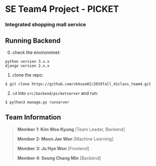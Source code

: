 # SE Team4 Project - PICKET
### Integrated shopping mall service

## Running Backend
0. check the environmnet:
```
python version 3.x.x
django version 2.x.x
```
1. clone the repo:
```
$ git clone https://github.com/skkuse02/2019fall_41class_team4.git
```
2. `cd` into `src/backend/picketserver` and run:
```
$ python3 manage.py runserver
```
## Team Information
> **Member 1: Kim Woo Kyung**
> [Team Leader, Backend]
>
> **Member 2: Moon Jae Wan**
> [Machine Learning]
>
> **Member 3: Ju Hye Won**
> [Frontend]
>
> **Member 4: Seung Chang Min**
> [Backend]
